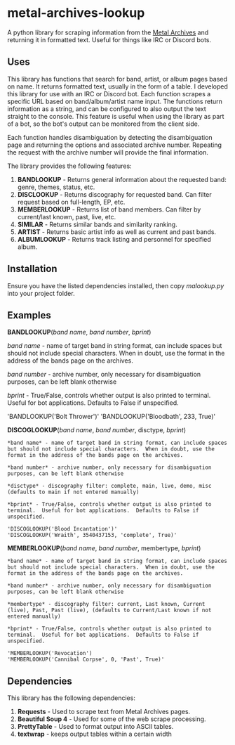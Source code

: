 # metal-archives-lookup
A python library for scraping information from the [Metal Archives](https://www.metal-archives.com/) and returning it in formatted text.  Useful for things like IRC or Discord bots.

## Uses
This library has functions that search for band, artist, or album pages based on name.  It returns formatted text, usually in the form of a table.  I developed this library for use with an IRC or Discord bot.  Each function scrapes a specific URL based on band/album/artist name input.  The functions return information as a string, and can be configured to also output the text straight to the console.  This feature is useful when using the library as part of a bot, so the bot's output can be monitored from the client side.

Each function handles disambiguation by detecting the disambiguation page and returning the options and associated archive number.  Repeating the request with the archive number will provide the final information.

The library provides the following features:
1. **BANDLOOKUP** - Returns general information about the requested band: genre, themes, status, etc.
2. **DISCLOOKUP** - Returns discography for requested band.  Can filter request based on full-length, EP, etc.
3. **MEMBERLOOKUP** - Returns list of band members.  Can filter by current/last known, past, live, etc.
4. **SIMILAR** - Returns similar bands and similarity ranking.
5. **ARTIST** - Returns basic artist info as well as current and past bands.
6. **ALBUMLOOKUP** - Returns track listing and personnel for specified album.

## Installation
Ensure you have the listed dependencies installed, then copy *malookup.py* into your project folder.

## Examples
**BANDLOOKUP**(*band name*, *band number*, *bprint*)

  *band name* - name of target band in string format, can include spaces but should not include special characters.  When in doubt, use the format in the address of the bands page on the archives.

  *band number* - archive number, only necessary for disambiguation purposes, can be left blank otherwise

  *bprint* - True/False, controls whether output is also printed to terminal.  Useful for bot applications.  Defaults to False if unspecified.
    
'BANDLOOKUP('Bolt Thrower')'
'BANDLOOKUP('Bloodbath', 233, True)'

**DISCOGLOOKUP**(*band name*, *band number*, disctype, *bprint*)
    
    *band name* - name of target band in string format, can include spaces but should not include special characters.  When in doubt, use the format in the address of the bands page on the archives.
    
    *band number* - archive number, only necessary for disambiguation purposes, can be left blank otherwise
    
    *disctype* - discography filter: complete, main, live, demo, misc (defaults to main if not entered manually)
    
    *bprint* - True/False, controls whether output is also printed to terminal.  Useful for bot applications.  Defaults to False if unspecified.
    
    'DISCOGLOOKUP('Blood Incantation')'
    'DISCOGLOOKUP('Wraith', 3540437153, 'complete', True)'
    
    
**MEMBERLOOKUP**(*band name*, *band number*, membertype, *bprint*)
    
    *band name* - name of target band in string format, can include spaces but should not include special characters.  When in doubt, use the format in the address of the bands page on the archives.
    
    *band number* - archive number, only necessary for disambiguation purposes, can be left blank otherwise
    
    *membertype* - discography filter: current, Last known, Current (live), Past, Past (live), (defaults to Current/Last known if not entered manually)
    
    *bprint* - True/False, controls whether output is also printed to terminal.  Useful for bot applications.  Defaults to False if unspecified.
    
    'MEMBERLOOKUP('Revocation')
    'MEMBERLOOKUP('Cannibal Corpse', 0, 'Past', True)'

## Dependencies
This library has the following dependencies:
1. **Requests** - Used to scrape text from Metal Archives pages.
2. **Beautiful Soup 4** - Used for some of the web scrape processing.
3. **PrettyTable** - Used to format output into ASCII tables.
4. **textwrap** - keeps output tables within a certain width
